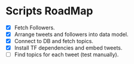 # Scripts RoadMap

- [X] Fetch Followers.
- [X] Arrange tweets and followers into data model.
- [X] Connect to DB and fetch topics.
- [X] Install TF dependencies and embed tweets.
- [ ] Find topics for each tweet (test manually).
